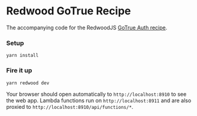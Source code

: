 # Redwood GoTrue Recipe

The accompanying code for the RedwoodJS [GoTrue Auth recipe](https://redwoodjs.com/cookbook/go-true-auth).

### Setup

```terminal
yarn install
```

### Fire it up

```terminal
yarn redwood dev
```

Your browser should open automatically to `http://localhost:8910` to see the web app. Lambda functions run on `http://localhost:8911` and are also proxied to `http://localhost:8910/api/functions/*`.